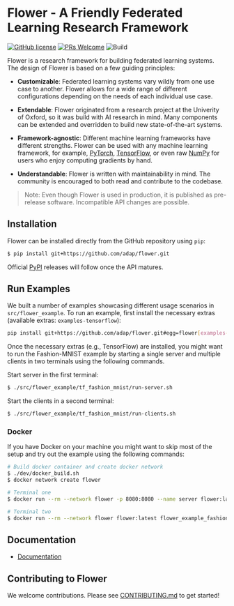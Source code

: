 # Flower - A Friendly Federated Learning Research Framework

[![GitHub license](https://img.shields.io/github/license/adap/flower)](https://github.com/adap/flower/blob/master/LICENSE)
[![PRs Welcome](https://img.shields.io/badge/PRs-welcome-brightgreen.svg)](https://github.com/adap/flower/blob/master/CONTRIBUTING.md)
![Build](https://github.com/adap/flower/workflows/Build/badge.svg)

Flower is a research framework for building federated learning systems. The
design of Flower is based on a few guiding principles:

* **Customizable**: Federated learning systems vary wildly from one use case to
  another. Flower allows for a wide range of different configurations depending
  on the needs of each individual use case.

* **Extendable**: Flower originated from a research project at the Univerity of
  Oxford, so it was build with AI research in mind. Many components can be
  extended and overridden to build new state-of-the-art systems. 

* **Framework-agnostic**: Different machine learning frameworks have different
  strengths. Flower can be used with any machine learning framework, for
  example, [PyTorch](https://pytorch.org),
  [TensorFlow](https://tensorflow.org), or even raw [NumPy](https://numpy.org/)
  for users who enjoy computing gradients by hand.

* **Understandable**: Flower is written with maintainability in mind. The
  community is encouraged to both read and contribute to the codebase.

> Note: Even though Flower is used in production, it is published as
> pre-release software. Incompatible API changes are possible.

## Installation

Flower can be installed directly from the GitHub repository using `pip`:

```bash
$ pip install git+https://github.com/adap/flower.git
```

Official [PyPI](https://pypi.org/) releases will follow once the API matures.

## Run Examples

We built a number of examples showcasing different usage scenarios in
`src/flower_example`. To run an example, first install the necessary extras
(available extras: `examples-tensorflow`):

```bash
pip install git+https://github.com/adap/flower.git#egg=flower[examples-tensorflow]
```

Once the necessary extras (e.g., TensorFlow) are installed, you might want to
run the Fashion-MNIST example by starting a single server and multiple clients
in two terminals using the following commands.

Start server in the first terminal:

```bash
$ ./src/flower_example/tf_fashion_mnist/run-server.sh
```

Start the clients in a second terminal:

```bash
$ ./src/flower_example/tf_fashion_mnist/run-clients.sh
```

### Docker

If you have Docker on your machine you might want to skip most of the setup and
try out the example using the following commands:

```bash
# Build docker container and create docker network
$ ./dev/docker_build.sh
$ docker network create flower

# Terminal one
$ docker run --rm --network flower -p 8080:8080 --name server flower:latest flower_example_fashion_mnist_server

# Terminal two
$ docker run --rm --network flower flower:latest flower_example_fashion_mnist_client --cid=0 --partition=0 --clients=1 --grpc_server_address=server
```

## Documentation

* [Documentation](https://flower.adap.com/docs/)

## Contributing to Flower

We welcome contributions. Please see [CONTRIBUTING.md](CONTRIBUTING.md) to get
started!
